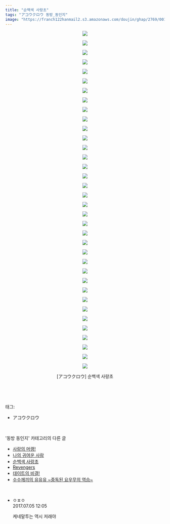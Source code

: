 ```yaml
---
title: "순백색 사랑초"
tags: "アコウクロウ 동방_동인지"
image: "https://franch122hanmail2.s3.amazonaws.com/doujin/ghap/2769/001.jpg"
---
```

<div class="article">
<p style="text-align: center; clear: none; float: none;"><img src="{{ site.imgserver6 }}/ghap/2769/001.jpg"/></p>
<p style="text-align: center; clear: none; float: none;"><img src="{{ site.imgserver6 }}/ghap/2769/002.jpg"/></p>
<p style="text-align: center; clear: none; float: none;"><img src="{{ site.imgserver6 }}/ghap/2769/003.jpg"/></p>
<p style="text-align: center; clear: none; float: none;"><img src="{{ site.imgserver6 }}/ghap/2769/004.jpg"/></p>
<p style="text-align: center; clear: none; float: none;"><img src="{{ site.imgserver6 }}/ghap/2769/005.jpg"/></p>
<p style="text-align: center; clear: none; float: none;"><img src="{{ site.imgserver6 }}/ghap/2769/006.jpg"/></p>
<p style="text-align: center; clear: none; float: none;"><img src="{{ site.imgserver6 }}/ghap/2769/007.jpg"/></p>
<p style="text-align: center; clear: none; float: none;"><img src="{{ site.imgserver6 }}/ghap/2769/008.jpg"/></p>
<p style="text-align: center; clear: none; float: none;"><img src="{{ site.imgserver6 }}/ghap/2769/009.jpg"/></p>
<p style="text-align: center; clear: none; float: none;"><img src="{{ site.imgserver6 }}/ghap/2769/010.jpg"/></p>
<p style="text-align: center; clear: none; float: none;"><img src="{{ site.imgserver6 }}/ghap/2769/011.jpg"/></p>
<p style="text-align: center; clear: none; float: none;"><img src="{{ site.imgserver6 }}/ghap/2769/012.jpg"/></p>
<p style="text-align: center; clear: none; float: none;"><img src="{{ site.imgserver6 }}/ghap/2769/013.jpg"/></p>
<p style="text-align: center; clear: none; float: none;"><img src="{{ site.imgserver6 }}/ghap/2769/014.jpg"/></p>
<p style="text-align: center; clear: none; float: none;"><img src="{{ site.imgserver6 }}/ghap/2769/015.jpg"/></p>
<p style="text-align: center; clear: none; float: none;"><img src="{{ site.imgserver6 }}/ghap/2769/016.jpg"/></p>
<p style="text-align: center; clear: none; float: none;"><img src="{{ site.imgserver6 }}/ghap/2769/017.jpg"/></p>
<p style="text-align: center; clear: none; float: none;"><img src="{{ site.imgserver6 }}/ghap/2769/018.jpg"/></p>
<p style="text-align: center; clear: none; float: none;"><img src="{{ site.imgserver6 }}/ghap/2769/019.jpg"/></p>
<p style="text-align: center; clear: none; float: none;"><img src="{{ site.imgserver6 }}/ghap/2769/020.jpg"/></p>
<p style="text-align: center; clear: none; float: none;"><img src="{{ site.imgserver6 }}/ghap/2769/021.jpg"/></p>
<p style="text-align: center; clear: none; float: none;"><img src="{{ site.imgserver6 }}/ghap/2769/022.jpg"/></p>
<p style="text-align: center; clear: none; float: none;"><img src="{{ site.imgserver6 }}/ghap/2769/023.jpg"/></p>
<p style="text-align: center; clear: none; float: none;"><img src="{{ site.imgserver6 }}/ghap/2769/024.jpg"/></p>
<p style="text-align: center; clear: none; float: none;"><img src="{{ site.imgserver6 }}/ghap/2769/025.jpg"/></p>
<p style="text-align: center; clear: none; float: none;"><img src="{{ site.imgserver6 }}/ghap/2769/026.jpg"/></p>
<p style="text-align: center; clear: none; float: none;"><img src="{{ site.imgserver6 }}/ghap/2769/027.jpg"/></p>
<p style="text-align: center; clear: none; float: none;"><img src="{{ site.imgserver6 }}/ghap/2769/028.jpg"/></p>
<p style="text-align: center; clear: none; float: none;"><img src="{{ site.imgserver6 }}/ghap/2769/029.jpg"/></p>
<p style="text-align: center; clear: none; float: none;"><img src="{{ site.imgserver6 }}/ghap/2769/030.jpg"/></p>
<p style="text-align: center; clear: none; float: none;"><img src="{{ site.imgserver6 }}/ghap/2769/031.jpg"/></p>
<p style="text-align: center; clear: none; float: none;"><img src="{{ site.imgserver6 }}/ghap/2769/032.jpg"/></p>
<p style="text-align: center; clear: none; float: none;"><img src="{{ site.imgserver6 }}/ghap/2769/033.jpg"/></p>
<p style="text-align: center; clear: none; float: none;"><img src="{{ site.imgserver6 }}/ghap/2769/034.jpg"/></p>
<p style="text-align: center; clear: none; float: none;"><img src="{{ site.imgserver6 }}/ghap/2769/035.jpg"/></p>
<p style="text-align: center; clear: none; float: none;"><img src="{{ site.imgserver6 }}/ghap/2769/036.jpg"/></p>
<p style="text-align: center; clear: none; float: none;">[アコウクロウ] 순백색 사랑초</p>
<p><br/></p>
</div><br/>
<div class="tagTrail">
<p>태그: </p>
<ul>
<li>アコウクロウ</li>
</ul>
</div><br/>
<div class="another">
<p>'동방 동인지' 카테고리의 다른 글</p>
<ul>
<li><a href="/ghap_2772">사랑의 머랭!</a></li>
<li><a href="/ghap_2771">나의 귀여운 사람</a></li>
<li><a href="/ghap_2769">순백색 사랑초</a></li>
<li><a href="/ghap_2768">Revengers</a></li>
<li><a href="/ghap_2767">데이트의 비결!</a></li>
<li><a href="/ghap_2764">수수께끼의 유유유 ~중독된 요우무의 역습~</a></li>
</ul>
</div><br/>
<div class="cb_module cb_fluid">
<div class="cb_wrt cb_profile">
<div class="comment">
<ul>
<li class="cb_thumb_off" id="comment15029700">
<div class="cb_comment_area">
<div class="cb_info_area">
<div class="cb_section">
<span class="cb_nick_name">ㅇㅍㅇ</span>
</div>
<div class="cb_section">
<span class="cb_date">2017.07.05 12:05 </span>
</div>
</div>
<div class="cb_dsc_comment">
<p class="cb_dsc">
											케네말투는 역시 저래야
										</p>
</div>
</div></li>
</ul>
</div>
</div><!-- commentList close -->
</div><br/>
